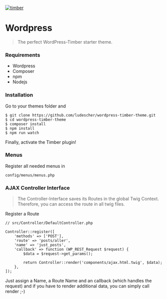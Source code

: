 [![timber](https://ps.w.org/timber-library/assets/banner-1544x500.jpg)](https://www.upstatement.com/timber/)

# Wordpress
> The perfect WordPress-Timber starter theme.

### Requirements
* Wordpress
* Composer
* npm
* Nodejs

### Installation

Go to your themes folder and
```
$ git clone https://github.com/ludescher/wordpress-timber-theme.git
$ cd wordpress-timber-theme
$ composer install
$ npm install
$ npm run watch
```
Finally, activate the Timber plugin!

### Menus
Register all needed menus in

```
config/menus/menus.php
```

### AJAX Controller Interface
> The Controller-Interface saves its Routes in the global Twig Context. Therefore, you can access the route in all twig files.

Register a Route

```
// src/Controller/DefaultController.php

Controller::register([
	'methods' => ['POST'],
	'route' => 'posts/aller',
	'name' => 'just_posts',
	'callback' => function (WP_REST_Request $request) {
		$data = $request->get_params();

		return Controller::render('components/ajax.html.twig', $data);
	},
]);
```
Just assign a Name, a Route Name and an callback (which handles the request) and if you have to render additional data, you can simply call render ;-)